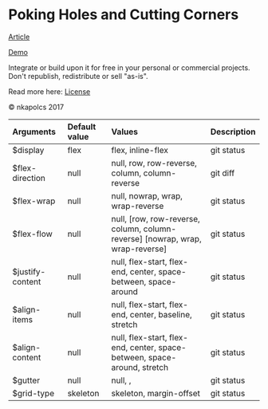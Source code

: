 Poking Holes and Cutting Corners
=========

[Article](https://journals.aps.org/prx/pdf/10.1103/PhysRevX.7.021029)

[Demo](https://nkapolcs.github.io/poking-holes-demo/)

Integrate or build upon it for free in your personal or commercial projects. Don't republish, redistribute or sell "as-is". 

Read more here: [License](https://choosealicense.com/licenses/mit/)


© nkapolcs 2017


| Arguments        | Default value | Values        | Description   |
| :---             | :---          | :---          | :---          |
| $display         | flex          | flex, inline-flex    | git status    |
| $flex-direction  | null          | null, row, row-reverse, column, column-reverse | git diff      |
| $flex-wrap       | null          | null, nowrap, wrap, wrap-reverse	    | git status    |
| $flex-flow       | null          | null, [row, row-reverse, column, column-reverse] [nowrap, wrap, wrap-reverse]    | git status    |
| $justify-content | null          | null, flex-start, flex-end, center, space-between, space-around    | git status    |
| $align-items     | null          | null, flex-start, flex-end, center, baseline, stretch	    | git status    |
| $align-content   | null          | null, flex-start, flex-end, center, space-between, space-around, stretch	    | git status    |
| $gutter          | null          | null, <percentage>, <length>    | git status    |
| $grid-type       | skeleton      | skeleton, margin-offset    | git status    |
